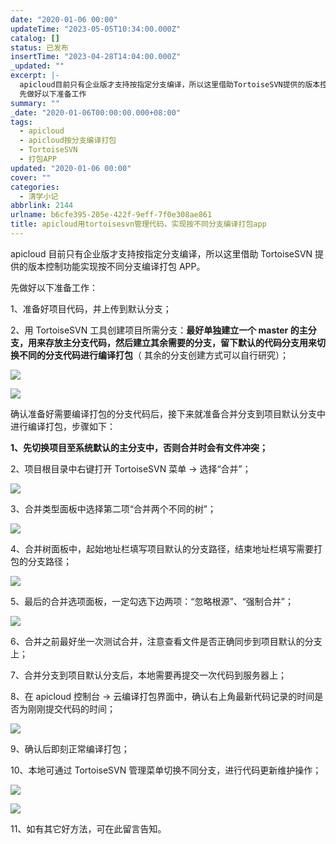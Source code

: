 ```yaml
---
date: "2020-01-06 00:00"
updateTime: "2023-05-05T10:34:00.000Z"
catalog: []
status: 已发布
insertTime: "2023-04-28T14:04:00.000Z"
_updated: ""
excerpt: |-
  apicloud目前只有企业版才支持按指定分支编译，所以这里借助TortoiseSVN提供的版本控制功能实现按不同分支编译打包APP。
  先做好以下准备工作
summary: ""
_date: "2020-01-06T00:00:00.000+08:00"
tags:
  - apicloud
  - apicloud按分支编译打包
  - TortoiseSVN
  - 打包APP
updated: "2020-01-06 00:00"
cover: ""
categories:
  - 清学小记
abbrlink: 2144
urlname: b6cfe395-205e-422f-9eff-7f0e308ae861
title: apicloud用tortoisesvn管理代码，实现按不同分支编译打包app
---
```


apicloud 目前只有企业版才支持按指定分支编译，所以这里借助 TortoiseSVN 提供的版本控制功能实现按不同分支编译打包 APP。

先做好以下准备工作：

1、准备好项目代码，并上传到默认分支；

2、用 TortoiseSVN 工具创建项目所需分支：**最好单独建立一个 master 的主分支，用来存放主分支代码，然后建立其余需要的分支，留下默认的代码分支用来切换不同的分支代码进行编译打包**（ 其余的分支创建方式可以自行研究）；

![](https://image.bmqy.net/upload/Fto5o-5ea0sNMlW_75VgGJCv2AcJ.png)

![](https://image.bmqy.net/upload/Fto5o-5ea0sNMlW_75VgGJCv2AcJ.png)

确认准备好需要编译打包的分支代码后，接下来就准备合并分支到项目默认分支中进行编译打包，步骤如下：

**1、先切换项目至系统默认的主分支中，否则合并时会有文件冲突；**

2、项目根目录中右键打开 TortoiseSVN 菜单 → 选择“合并”；

![](https://image.bmqy.net/upload/Fto5o-5ea0sNMlW_75VgGJCv2AcJ.png)

3、合并类型面板中选择第二项“合并两个不同的树”；

![](https://image.bmqy.net/upload/Fto5o-5ea0sNMlW_75VgGJCv2AcJ.png)

4、合并树面板中，起始地址栏填写项目默认的分支路径，结束地址栏填写需要打包的分支路径；

![](https://image.bmqy.net/upload/Fto5o-5ea0sNMlW_75VgGJCv2AcJ.png)

5、最后的合并选项面板，一定勾选下边两项：“忽略根源”、“强制合并”；

![](https://image.bmqy.net/upload/Fto5o-5ea0sNMlW_75VgGJCv2AcJ.png)

6、合并之前最好坐一次测试合并，注意查看文件是否正确同步到项目默认的分支上；

7、合并分支到项目默认分支后，本地需要再提交一次代码到服务器上；

8、在 apicloud 控制台 → 云编译打包界面中，确认右上角最新代码记录的时间是否为刚刚提交代码的时间；

![](https://image.bmqy.net/upload/Fto5o-5ea0sNMlW_75VgGJCv2AcJ.png)

9、确认后即刻正常编译打包；

10、本地可通过 TortoiseSVN 管理菜单切换不同分支，进行代码更新维护操作；

![](https://image.bmqy.net/upload/Fto5o-5ea0sNMlW_75VgGJCv2AcJ.png)

![](https://image.bmqy.net/upload/Fto5o-5ea0sNMlW_75VgGJCv2AcJ.png)

11、如有其它好方法，可在此留言告知。
